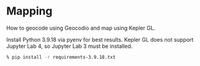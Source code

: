 # Mapping

How to geocode using Geocodio and map using Kepler GL.

Install Python 3.9.18 via pyenv for best results. Kepler GL does not support Jupyter Lab 4, so Jupyter Lab 3 must be installed.

```sh
% pip install -r requirements-3.9.18.txt
```